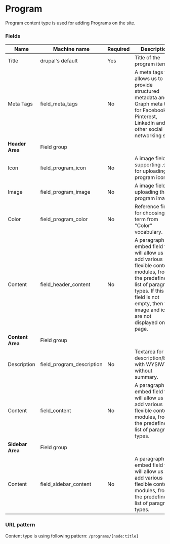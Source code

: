 # Program
Program content type is used for adding Programs on the site.

### Fields
| Name  | Machine name | Required | Description |
| ------------- | ------------- | ------------- | ------------- |
| Title  | drupal's default  | Yes | Title of the program item. |
| Meta Tags  | field\_meta_tags  | No | A meta tags field allows us to provide structured metadata and Graph meta tags for Facebook, Pinterest, LinkedIn and other social networking sites. |
| **Header Area** | Field group |||
| Icon | field\_program_icon | No | A image field, supporting .svg for uploading the program icon. |
| Image | field\_program_image | No | A image field, for uploading the program image. |
| Color | field\_program_color | No | Reference field for choosing the term from "Color" vocabulary. |
| Content | field\_header_content | No | A paragraph embed field that will allow us to add various flexible content modules, from the predefined list of paragraph types. If this field is not empty, then the image and icon are not displayed on the page. |
| **Content Area** | Field group |||
| Description | field\_program_description | No | Textarea for the description/body with WYSIWYG, without summary. |
| Content | field_content | No | A paragraph embed field that will allow us to add various flexible content modules, from the predefined list of paragraph types. |
| **Sidebar Area** | Field group |||
| Content | field\_sidebar_content | No | A paragraph embed field that will allow us to add various flexible content modules, from the predefined list of paragraph types. |

### URL pattern

Content type is using following pattern:
`/programs/[node:title]`

